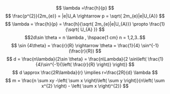 
$$
\lambda =\frac{h}{p}
$$
$$
\frac{p^{2}}{2m_{e}} = |e|U_A \rightarrow p = \sqrt{ 2m_{e}|e|U_{A}}
$$
$$
\lambda = \frac{h}{p} = \frac{h}{\sqrt{ 2m_{e}|e|U_{A}}} \propto \frac{1}{\sqrt{ U_{A} }}
$$
$$2d\sin \theta = n \lambda , \hspace{1 cm} n = 1,2,3..$$
$$
\sin {4\theta} = \frac{r}{R} \rightarrow \theta = \frac{1}{4} \sin^{-1}(\frac{r}{R})
$$
$$
d = \frac{n\lambda}{2\sin \theta} = \frac{n\Lambda}{2 \sin\left( \frac{1}{4}\sin^{-1}{\left( \frac{r}{R} \right)} \right)}
$$
$$
d \approx \frac{2R\lambda}{r} \implies r=\frac{2R}{d} \lambda
$$
$$
m = \frac{n \sum xy -\left( \sum x \right)\left( \sum y \right)}{n\left( \sum x^{2} \right) - \left( \sum x \right)^{2}}
$$